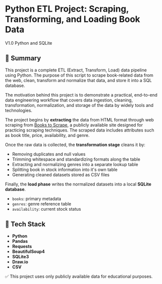 # Python ETL Project: Scraping, Transforming, and Loading Book Data

V1.0 Python and SQLite

## 📌 Summary

This project is a complete ETL (Extract, Transform, Load) data pipeline using Python. The purpose of this script to scrape book-related data from the web, clean, transform and normalize that data, and store it into a SQL database.

The motivation behind this project is to demonstrate a practical, end-to-end data engineering workflow that covers data ingestion, cleaning, transformation, normalization, and storage of the data by widely tools and technologies.

The project begins by **extracting** the data from HTML format through web scraping from [Books to Scrape](http://books.toscrape.com), a publicly available site designed for practicing scraping techniques. The scraped data includes attributes such as book title, price, availability, and genre.

Once the raw data is collected, the **transformation stage** cleans it by:

- Removing duplicates and null values  
- Trimming whitespace and standardizing formats along the table 
- Extracting and normalizing genres into a separate lookup table  
- Splitting book in stock information into it's own table  
- Generating cleaned datasets stored as CSV files

Finally, the **load phase** writes the normalized datasets into a local **SQLite database**.

- `books`: primary metadata  
- `genres`: genre reference table  
- `availability`: current stock status

## 🧰 Tech Stack
- **Python**
- **Pandas** 
- **Requests**
- **BeautifulSoup4**
- **SQLite3** 
- **Draw.io**
- **CSV**

✅ This project uses only publicly available data for educational purposes.
